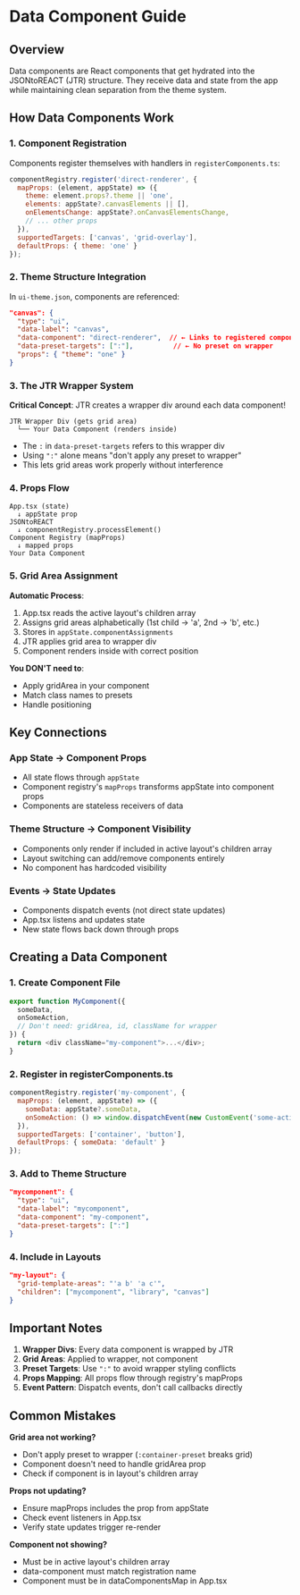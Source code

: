 # Data Component Guide

## Overview
Data components are React components that get hydrated into the JSONtoREACT (JTR) structure. They receive data and state from the app while maintaining clean separation from the theme system.

## How Data Components Work

### 1. Component Registration
Components register themselves with handlers in `registerComponents.ts`:

```javascript
componentRegistry.register('direct-renderer', {
  mapProps: (element, appState) => ({
    theme: element.props?.theme || 'one',
    elements: appState?.canvasElements || [],
    onElementsChange: appState?.onCanvasElementsChange,
    // ... other props
  }),
  supportedTargets: ['canvas', 'grid-overlay'],
  defaultProps: { theme: 'one' }
});
```

### 2. Theme Structure Integration

In `ui-theme.json`, components are referenced:
```json
"canvas": {
  "type": "ui",
  "data-label": "canvas",
  "data-component": "direct-renderer",  // ← Links to registered component
  "data-preset-targets": [":"],          // ← No preset on wrapper
  "props": { "theme": "one" }
}
```

### 3. The JTR Wrapper System

**Critical Concept**: JTR creates a wrapper div around each data component!

```
JTR Wrapper Div (gets grid area)
  └── Your Data Component (renders inside)
```

- The `:` in `data-preset-targets` refers to this wrapper div
- Using `":"` alone means "don't apply any preset to wrapper"
- This lets grid areas work properly without interference

### 4. Props Flow

```
App.tsx (state)
  ↓ appState prop
JSONtoREACT
  ↓ componentRegistry.processElement()
Component Registry (mapProps)
  ↓ mapped props
Your Data Component
```

### 5. Grid Area Assignment

**Automatic Process**:
1. App.tsx reads the active layout's children array
2. Assigns grid areas alphabetically (1st child → 'a', 2nd → 'b', etc.)
3. Stores in `appState.componentAssignments`
4. JTR applies grid area to wrapper div
5. Component renders inside with correct position

**You DON'T need to**:
- Apply gridArea in your component
- Match class names to presets
- Handle positioning

## Key Connections

### App State → Component Props
- All state flows through `appState`
- Component registry's `mapProps` transforms appState into component props
- Components are stateless receivers of data

### Theme Structure → Component Visibility
- Components only render if included in active layout's children array
- Layout switching can add/remove components entirely
- No component has hardcoded visibility

### Events → State Updates
- Components dispatch events (not direct state updates)
- App.tsx listens and updates state
- New state flows back down through props

## Creating a Data Component

### 1. Create Component File
```javascript
export function MyComponent({ 
  someData,
  onSomeAction,
  // Don't need: gridArea, id, className for wrapper
}) {
  return <div className="my-component">...</div>;
}
```

### 2. Register in registerComponents.ts
```javascript
componentRegistry.register('my-component', {
  mapProps: (element, appState) => ({
    someData: appState?.someData,
    onSomeAction: () => window.dispatchEvent(new CustomEvent('some-action'))
  }),
  supportedTargets: ['container', 'button'],
  defaultProps: { someData: 'default' }
});
```

### 3. Add to Theme Structure
```json
"mycomponent": {
  "type": "ui",
  "data-label": "mycomponent",
  "data-component": "my-component",
  "data-preset-targets": [":"]
}
```

### 4. Include in Layouts
```json
"my-layout": {
  "grid-template-areas": "'a b' 'a c'",
  "children": ["mycomponent", "library", "canvas"]
}
```

## Important Notes

1. **Wrapper Divs**: Every data component is wrapped by JTR
2. **Grid Areas**: Applied to wrapper, not component
3. **Preset Targets**: Use `":"` to avoid wrapper styling conflicts
4. **Props Mapping**: All props flow through registry's mapProps
5. **Event Pattern**: Dispatch events, don't call callbacks directly

## Common Mistakes

**Grid area not working?**
- Don't apply preset to wrapper (`:container-preset` breaks grid)
- Component doesn't need to handle gridArea prop
- Check if component is in layout's children array

**Props not updating?**
- Ensure mapProps includes the prop from appState
- Check event listeners in App.tsx
- Verify state updates trigger re-render

**Component not showing?**
- Must be in active layout's children array
- data-component must match registration name
- Component must be in dataComponentsMap in App.tsx